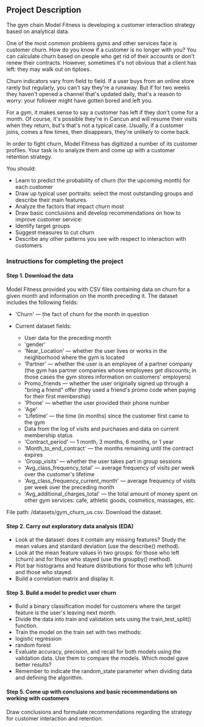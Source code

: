## Project Description

The gym chain Model Fitness is developing a customer interaction strategy based on analytical data.

One of the most common problems gyms and other services face is customer churn. How do you know if a customer is no longer with you? You can calculate churn based on people who get rid of their accounts or don't renew their contracts. However, sometimes it's not obvious that a client has left: they may walk out on tiptoes.

Churn indicators vary from field to field. If a user buys from an online store rarely but regularly, you can't say they're a runaway. But if for two weeks they haven't opened a channel that's updated daily, that's a reason to worry: your follower might have gotten bored and left you.

For a gym, it makes sense to say a customer has left if they don't come for a month. Of course, it's possible they're in Cancun and will resume their visits when they return, but's that's not a typical case. Usually, if a customer joins, comes a few times, then disappears, they're unlikely to come back.

In order to fight churn, Model Fitness has digitized a number of its customer profiles. Your task is to analyze them and come up with a customer retention strategy.

You should:
- Learn to predict the probability of churn (for the upcoming month) for each customer
- Draw up typical user portraits: select the most outstanding groups and describe their main features
- Analyze the factors that impact churn most
- Draw basic conclusions and develop recommendations on how to improve customer service:
- Identify target groups
- Suggest measures to cut churn
- Describe any other patterns you see with respect to interaction with customers


### Instructions for completing the project

#### Step 1. Download the data

Model Fitness provided you with CSV files containing data on churn for a given month and information on the month preceding it. The dataset includes the following fields:

- 'Churn' — the fact of churn for the month in question

- Current dataset fields:
  - User data for the preceding month
  - 'gender'
  - 'Near_Location' — whether the user lives or works in the neighborhood where the gym is located
  - 'Partner' — whether the user is an employee of a partner company (the gym has partner companies whose employees get discounts; in those cases the gym stores information on customers' employers)
  - Promo_friends — whether the user originally signed up through a "bring a friend" offer (they used a friend's promo code when paying for their first membership)
  - 'Phone' — whether the user provided their phone number
  - 'Age'
  - 'Lifetime' — the time (in months) since the customer first came to the gym
  - Data from the log of visits and purchases and data on current membership status
  - 'Contract_period' — 1 month, 3 months, 6 months, or 1 year
  - 'Month_to_end_contract' — the months remaining until the contract expires
  - 'Group_visits' — whether the user takes part in group sessions
  - 'Avg_class_frequency_total' — average frequency of visits per week over the customer's lifetime
  - 'Avg_class_frequency_current_month' — average frequency of visits per week over the preceding month
  - 'Avg_additional_charges_total' — the total amount of money spent on other gym services: cafe, athletic goods, cosmetics, massages, etc.

File path: /datasets/gym_churn_us.csv. Download the dataset.


#### Step 2. Carry out exploratory data analysis (EDA)
 
- Look at the dataset: does it contain any missing features? Study the mean values and standard deviation (use the describe() method).
- Look at the mean feature values in two groups: for those who left (churn) and for those who stayed (use the groupby() method).
- Plot bar histograms and feature distributions for those who left (churn) and those who stayed.
- Build a correlation matrix and display it.

#### Step 3. Build a model to predict user churn

- Build a binary classification model for customers where the target feature is the user's leaving next month.
- Divide the data into train and validation sets using the train_test_split() function.
- Train the model on the train set with two methods:
- logistic regression
- random forest
- Evaluate accuracy, precision, and recall for both models using the validation data. Use them to compare the models. Which model gave better results?
- Remember to indicate the random_state parameter when dividing data and defining the algorithm.

#### Step 5. Come up with conclusions and basic recommendations on working with customers

 Draw conclusions and formulate recommendations regarding the strategy for customer interaction and retention.


